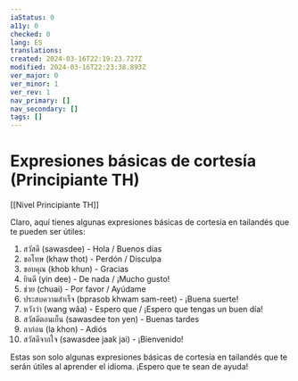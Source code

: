 ```yaml
---
iaStatus: 0
a11y: 0
checked: 0
lang: ES
translations: 
created: 2024-03-16T22:19:23.727Z
modified: 2024-03-16T22:23:38.893Z
ver_major: 0
ver_minor: 1
ver_rev: 1
nav_primary: []
nav_secondary: []
tags: []
---
```

# Expresiones básicas de cortesía (Principiante TH)

[[Nivel Principiante TH]]

Claro, aquí tienes algunas expresiones básicas de cortesía en tailandés que te pueden ser útiles:

1. สวัสดี (sawasdee) - Hola / Buenos días
2. ขอโทษ (khaw thot) - Perdón / Disculpa
3. ขอบคุณ (khob khun) - Gracias
4. ยินดี (yin dee) - De nada / ¡Mucho gusto!
5. ช่วย (chuai) - Por favor / Ayúdame
6. ประสบความสำเร็จ (bprasob khwam sam-reet) - ¡Buena suerte!
7. หวังว่า (wang wâa) - Espero que / ¡Espero que tengas un buen día!
8. สวัสดีตอนเย็น (sawasdee ton yen) - Buenas tardes
9. ลาก่อน (la khon) - Adiós
10. สวัสดีจากใจ (sawasdee jaak jai) - ¡Bienvenido!

Estas son solo algunas expresiones básicas de cortesía en tailandés que te serán útiles al aprender el idioma. ¡Espero que te sean de ayuda!
